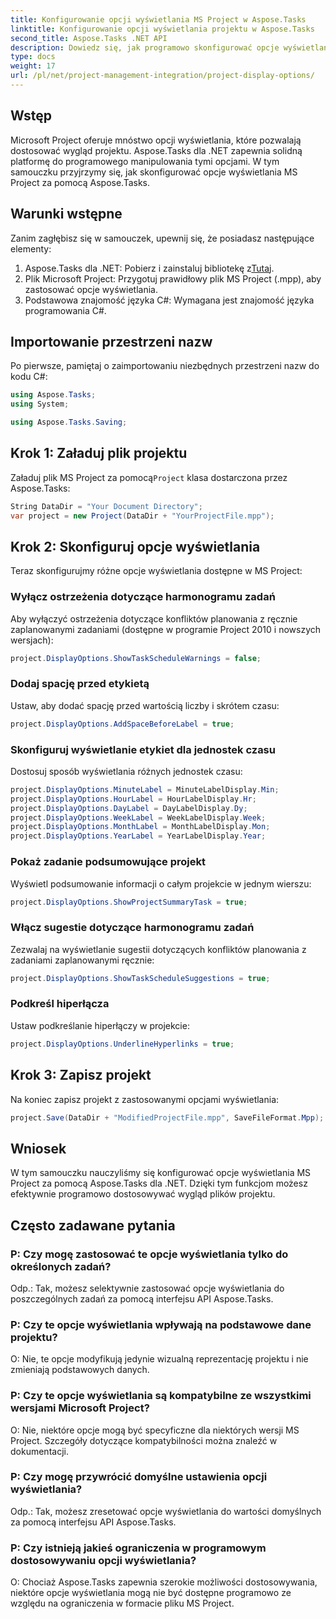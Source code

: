 ```yaml
---
title: Konfigurowanie opcji wyświetlania MS Project w Aspose.Tasks
linktitle: Konfigurowanie opcji wyświetlania projektu w Aspose.Tasks
second_title: Aspose.Tasks .NET API
description: Dowiedz się, jak programowo skonfigurować opcje wyświetlania MS Project przy użyciu Aspose.Tasks dla .NET. Dostosuj wygląd swojego projektu bez wysiłku.
type: docs
weight: 17
url: /pl/net/project-management-integration/project-display-options/
---
```

## Wstęp
Microsoft Project oferuje mnóstwo opcji wyświetlania, które pozwalają dostosować wygląd projektu. Aspose.Tasks dla .NET zapewnia solidną platformę do programowego manipulowania tymi opcjami. W tym samouczku przyjrzymy się, jak skonfigurować opcje wyświetlania MS Project za pomocą Aspose.Tasks.
## Warunki wstępne
Zanim zagłębisz się w samouczek, upewnij się, że posiadasz następujące elementy:
1.  Aspose.Tasks dla .NET: Pobierz i zainstaluj bibliotekę z[Tutaj](https://releases.aspose.com/tasks/net/).
2. Plik Microsoft Project: Przygotuj prawidłowy plik MS Project (.mpp), aby zastosować opcje wyświetlania.
3. Podstawowa znajomość języka C#: Wymagana jest znajomość języka programowania C#.

## Importowanie przestrzeni nazw
Po pierwsze, pamiętaj o zaimportowaniu niezbędnych przestrzeni nazw do kodu C#:
```csharp
using Aspose.Tasks;
using System;

using Aspose.Tasks.Saving;
```
## Krok 1: Załaduj plik projektu
 Załaduj plik MS Project za pomocą`Project` klasa dostarczona przez Aspose.Tasks:
```csharp
String DataDir = "Your Document Directory";
var project = new Project(DataDir + "YourProjectFile.mpp");
```
## Krok 2: Skonfiguruj opcje wyświetlania
Teraz skonfigurujmy różne opcje wyświetlania dostępne w MS Project:
### Wyłącz ostrzeżenia dotyczące harmonogramu zadań
Aby wyłączyć ostrzeżenia dotyczące konfliktów planowania z ręcznie zaplanowanymi zadaniami (dostępne w programie Project 2010 i nowszych wersjach):
```csharp
project.DisplayOptions.ShowTaskScheduleWarnings = false;
```
### Dodaj spację przed etykietą
Ustaw, aby dodać spację przed wartością liczby i skrótem czasu:
```csharp
project.DisplayOptions.AddSpaceBeforeLabel = true;
```
### Skonfiguruj wyświetlanie etykiet dla jednostek czasu
Dostosuj sposób wyświetlania różnych jednostek czasu:
```csharp
project.DisplayOptions.MinuteLabel = MinuteLabelDisplay.Min;
project.DisplayOptions.HourLabel = HourLabelDisplay.Hr;
project.DisplayOptions.DayLabel = DayLabelDisplay.Dy;
project.DisplayOptions.WeekLabel = WeekLabelDisplay.Week;
project.DisplayOptions.MonthLabel = MonthLabelDisplay.Mon;
project.DisplayOptions.YearLabel = YearLabelDisplay.Year;
```
### Pokaż zadanie podsumowujące projekt
Wyświetl podsumowanie informacji o całym projekcie w jednym wierszu:
```csharp
project.DisplayOptions.ShowProjectSummaryTask = true;
```
### Włącz sugestie dotyczące harmonogramu zadań
Zezwalaj na wyświetlanie sugestii dotyczących konfliktów planowania z zadaniami zaplanowanymi ręcznie:
```csharp
project.DisplayOptions.ShowTaskScheduleSuggestions = true;
```
### Podkreśl hiperłącza
Ustaw podkreślanie hiperłączy w projekcie:
```csharp
project.DisplayOptions.UnderlineHyperlinks = true;
```
## Krok 3: Zapisz projekt
Na koniec zapisz projekt z zastosowanymi opcjami wyświetlania:
```csharp
project.Save(DataDir + "ModifiedProjectFile.mpp", SaveFileFormat.Mpp);
```

## Wniosek
W tym samouczku nauczyliśmy się konfigurować opcje wyświetlania MS Project za pomocą Aspose.Tasks dla .NET. Dzięki tym funkcjom możesz efektywnie programowo dostosowywać wygląd plików projektu.
## Często zadawane pytania
### P: Czy mogę zastosować te opcje wyświetlania tylko do określonych zadań?
Odp.: Tak, możesz selektywnie zastosować opcje wyświetlania do poszczególnych zadań za pomocą interfejsu API Aspose.Tasks.
### P: Czy te opcje wyświetlania wpływają na podstawowe dane projektu?
O: Nie, te opcje modyfikują jedynie wizualną reprezentację projektu i nie zmieniają podstawowych danych.
### P: Czy te opcje wyświetlania są kompatybilne ze wszystkimi wersjami Microsoft Project?
O: Nie, niektóre opcje mogą być specyficzne dla niektórych wersji MS Project. Szczegóły dotyczące kompatybilności można znaleźć w dokumentacji.
### P: Czy mogę przywrócić domyślne ustawienia opcji wyświetlania?
Odp.: Tak, możesz zresetować opcje wyświetlania do wartości domyślnych za pomocą interfejsu API Aspose.Tasks.
### P: Czy istnieją jakieś ograniczenia w programowym dostosowywaniu opcji wyświetlania?
O: Chociaż Aspose.Tasks zapewnia szerokie możliwości dostosowywania, niektóre opcje wyświetlania mogą nie być dostępne programowo ze względu na ograniczenia w formacie pliku MS Project.